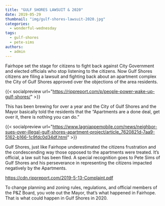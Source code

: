 ```yaml
---
title: "GULF SHORES LAWSUIT & 2020"
date: 2019-05-29
thumbnail: "img/gulf-shores-lawsuit-2020.jpg"
categories: 
  - wonderful-wednesday
tags: 
  - gulf-shores
  - pete-sims
authors: 
  - admin
---
```


Fairhope set the stage for citizens to fight back against City Government and elected officials who stop listening to the citizens. Now Gulf Shores citizens are filing a lawsuit and fighting back about an apartment complex the City of Gulf Shores approved over the objections of the area residents.

{{< socialpreview url="https://rippreport.com/p/people-power-wake-up-gulf-shores/" >}}

This has been brewing for over a year and the City of Gulf Shores and the Mayor basically told the residents that the “Apartments are a done deal, get over it, there is nothing you can do.”

{{< socialpreview url="https://www.lagniappemobile.com/news/neighbor-sues-over-illegal-gulf-shores-apartment-project/article_7620821d-7aa9-5162-b166-1c9fdc0d34df.html" >}}

Gulf Shores, just like Fairhope underestimated the citizens frustration and the condescending way those opposed to the apartments were treated. It’s official, a law suit has been filed. A special recognition goes to Pete Sims of Gulf Shores and his perseverance in representing the citizens impacted negatively by the Apartments.

https://cdn.rippreport.com/2019-5-13-Complaint.pdf

To change planning and zoning rules, regulations, and official members of the P&Z Board, you vote out the Mayor, that’s what happened in Fairhope. That is what could happen in Gulf Shores in 2020.

